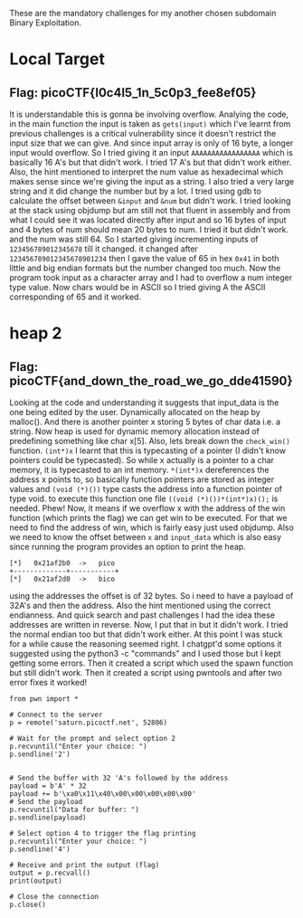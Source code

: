 These are the mandatory challenges for my another chosen subdomain Binary Exploitation. 

# Local Target
## Flag: picoCTF{l0c4l5_1n_5c0p3_fee8ef05}

It is understandable this is gonna be involving overflow. Analying the code, in the main function the input is taken as `gets(input)` which I've learnt from previous challenges is a critical vulnerability since it doesn't restrict the input size that we can give. And since input array is only of 16 byte, a longer input would overflow. So I tried giving it an input `AAAAAAAAAAAAAAAAA` which is basically 16 A's but that didn't work. I tried 17 A's but that didn't work either. Also, the hint mentioned to interpret the num value as hexadecimal which makes sense since we're giving the input as a string. I also tried a very large string and it did change the number but by a lot. I tried using gdb to calculate the offset between `&input` and `&num` but didn't work. I tried looking at the stack using objdump but am still not that fluent in assembly and from what I could see it was located directly after input and so 16 bytes of input and 4 bytes of num should mean 20 bytes to num. I tried it but didn't work. and the num was still 64. So I started giving incrementing inputs of `123456789012345678` till it changed. it changed after `123456789012345678901234` then I gave the value of 65 in hex `0x41` in both little and big endian formats but the number changed too much. Now the program took input as a character array and I had to overflow a num integer type value. Now chars would be in ASCII so I tried giving A the ASCII corresponding of 65 and it worked. 

# heap 2
## Flag: picoCTF{and_down_the_road_we_go_dde41590}

Looking at the code and understanding it suggests that input_data is the one being edited by the user. Dynamically allocated on the heap by malloc(). And there is another pointer x storing 5 bytes of char data i.e. a string. Now heap is used for dynamic memory allocation instead of predefining something like char x[5]. Also, lets break down the `check_win()` function. `(int*)x` I learnt that this is typecasting of a pointer (I didn't know pointers could be typecasted). So while x actually is a pointer to a char memory, it is typecasted to an int memory. `*(int*)x` dereferences the address x points to, so basically function pointers are stored as integer values and `(void (*)())` type casts the address into a function pointer of type void. to execute this function one file `((void (*)())*(int*)x)();` is needed. Phew! 
Now, it means if we overflow x with the address of the win function (which prints the flag) we can get win to be executed.
For that we need to find the address of win, which is fairly easy just used objdump. Also we need to know the offset between `x` and `input_data` which is also easy since running the program provides an option to print the heap.
```
[*]   0x21af2b0  ->   pico
+-------------+-----------+
[*]   0x21af2d0  ->   bico
```
using the addresses the offset is of 32 bytes.
So i need to have a payload of 32A's and then the address. Also the hint mentioned using the correct endianness. And quick search and past challenges I had the idea these addresses are written in reverse. Now, I put that in but it didn't work. I tried the normal endian too but that didn't work either. At this point I was stuck for a while cause the reasoning seemed right. I chatgpt'd some options it suggested using the python3 -c "commands" and I used those but I kept getting some errors. Then it created a script which used the spawn function but still didn't work. Then it created a script using pwntools and after two error fixes it worked!

```
from pwn import *

# Connect to the server
p = remote('saturn.picoctf.net', 52806)

# Wait for the prompt and select option 2
p.recvuntil("Enter your choice: ")
p.sendline('2')


# Send the buffer with 32 'A's followed by the address
payload = b'A' * 32
payload += b'\xa0\x11\x40\x00\x00\x00\x00\x00'
# Send the payload
p.recvuntil("Data for buffer: ")
p.sendline(payload)

# Select option 4 to trigger the flag printing
p.recvuntil("Enter your choice: ")
p.sendline('4')

# Receive and print the output (flag)
output = p.recvall()
print(output)

# Close the connection
p.close()
```
